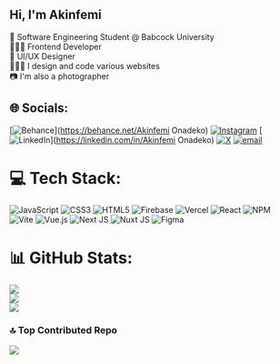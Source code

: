 ## Hi, I'm Akinfemi

🧠 Software Engineering Student @ Babcock University <br />
🧑🏾‍💻 Frontend Developer <br />
🎨 UI/UX Designer <br />
🙋🏾‍♂️ I design and code various websites <br />
📷 I'm also a photographer <br />



## 🌐 Socials:
[![Behance](https://img.shields.io/badge/Behance-1769ff?logo=behance&logoColor=white)](https://behance.net/Akinfemi Onadeko) [![Instagram](https://img.shields.io/badge/Instagram-%23E4405F.svg?logo=Instagram&logoColor=white)](https://instagram.com/elphie_photography) [![LinkedIn](https://img.shields.io/badge/LinkedIn-%230077B5.svg?logo=linkedin&logoColor=white)](https://linkedin.com/in/Akinfemi Onadeko) [![X](https://img.shields.io/badge/X-black.svg?logo=X&logoColor=white)](https://x.com/DevElphie) [![email](https://img.shields.io/badge/Email-D14836?logo=gmail&logoColor=white)](mailto:onazjr2006@gmail.com) 

# 💻 Tech Stack:
![JavaScript](https://img.shields.io/badge/javascript-%23323330.svg?style=for-the-badge&logo=javascript&logoColor=%23F7DF1E) ![CSS3](https://img.shields.io/badge/css3-%231572B6.svg?style=for-the-badge&logo=css3&logoColor=white) ![HTML5](https://img.shields.io/badge/html5-%23E34F26.svg?style=for-the-badge&logo=html5&logoColor=white) ![Firebase](https://img.shields.io/badge/firebase-%23039BE5.svg?style=for-the-badge&logo=firebase) ![Vercel](https://img.shields.io/badge/vercel-%23000000.svg?style=for-the-badge&logo=vercel&logoColor=white) ![React](https://img.shields.io/badge/react-%2320232a.svg?style=for-the-badge&logo=react&logoColor=%2361DAFB) ![NPM](https://img.shields.io/badge/NPM-%23CB3837.svg?style=for-the-badge&logo=npm&logoColor=white) ![Vite](https://img.shields.io/badge/vite-%23646CFF.svg?style=for-the-badge&logo=vite&logoColor=white) ![Vue.js](https://img.shields.io/badge/vue.js-%2335495e.svg?style=for-the-badge&logo=vuedotjs&logoColor=%234FC08D) ![Next JS](https://img.shields.io/badge/Next-black?style=for-the-badge&logo=next.js&logoColor=white) ![Nuxt JS](https://img.shields.io/badge/Nuxt-002E3B?style=for-the-badge&logo=nuxt.js&logoColor=#00DC82) ![Figma](https://img.shields.io/badge/figma-%23F24E1E.svg?style=for-the-badge&logo=figma&logoColor=white)
# 📊 GitHub Stats:
![](https://github-readme-stats.vercel.app/api?username=elphie-pro&theme=radical&hide_border=false&include_all_commits=true&count_private=true)<br/>
![](https://nirzak-streak-stats.vercel.app/?user=elphie-pro&theme=radical&hide_border=false)<br/>
![](https://github-readme-stats.vercel.app/api/top-langs/?username=elphie-pro&theme=radical&hide_border=false&include_all_commits=true&count_private=true&layout=compact)

### 🔝 Top Contributed Repo
![](https://github-contributor-stats.vercel.app/api?username=elphie-pro&limit=5&theme=dark&combine_all_yearly_contributions=true)

<!-- Proudly created with GPRM ( https://gprm.itsvg.in ) -->
